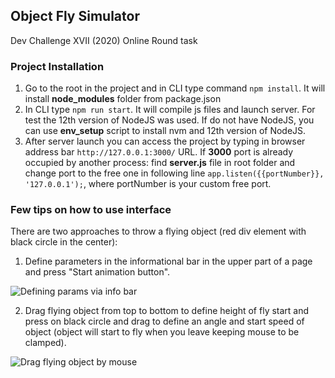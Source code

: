 ## Object Fly Simulator
Dev Challenge XVII (2020) Online Round task

### Project Installation
1. Go to the root in the project and in CLI type command `npm install`. It will install **node_modules** folder from package.json
2. In CLI type `npm run start`. It will compile js files and launch server. For test the 12th version of NodeJS was used. If do not have NodeJS, you can use **env_setup** script to install nvm and 12th version of NodeJS.
3. After server launch you can access the project by typing in browser address bar `http://127.0.0.1:3000/` URL. If **3000** port is already occupied by another process: find **server.js** file in root folder and change port to the free one in following line
`app.listen({{portNumber}}, '127.0.0.1');`, where portNumber is your custom free port.

### Few tips on how to use interface
There are two approaches to throw a flying object (red div element with black circle in the center):
1. Define parameters in the informational bar in the upper part of a page and press "Start animation button".

![Defining params via info bar](https://github.com/IvankoRambo/object-fly-simulator/blob/main/src/img/object-fly-simulator-1.gif?raw=true)

2. Drag flying object from top to bottom to define height of fly start and press on black circle and drag to define an angle and start speed of object (object will start to fly when you leave keeping mouse to be clamped).

![Drag flying object by mouse](https://github.com/IvankoRambo/object-fly-simulator/blob/main/src/img/object-fly-simulator-2.gif?raw=true)
